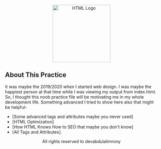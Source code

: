 <p align="center"><a href="#" target="_blank"><img src="https://w7.pnughtgwing.com/pngs/201/90/png-transparent-logo-html-html5.png" width="190" height="190" alt="HTML Logo"></a></p>

## About This Practice

It was maybe the 2019/2020 when I started web design. I was maybe the happiest person at that time while I was viewing my output from index.html. So, I thought this noob practice file will be motivating me in my whole development life. Something advanced I tried to show here also that might be helpful-

- [Some advanced tags and attributes maybe you never used]
- [HTML Optimization]
- [How HTML Knows How to SEO that maybe you don't know]
- [All Tags and Attributes].


<p align="center">All rights reserved to devabdulalimrony</p>
